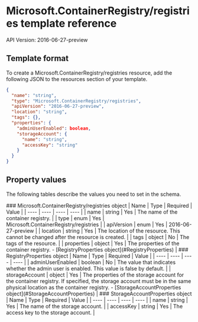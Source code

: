 # Microsoft.ContainerRegistry/registries template reference
API Version: 2016-06-27-preview
## Template format

To create a Microsoft.ContainerRegistry/registries resource, add the following JSON to the resources section of your template.

```json
{
  "name": "string",
  "type": "Microsoft.ContainerRegistry/registries",
  "apiVersion": "2016-06-27-preview",
  "location": "string",
  "tags": {},
  "properties": {
    "adminUserEnabled": boolean,
    "storageAccount": {
      "name": "string",
      "accessKey": "string"
    }
  }
}
```
## Property values

The following tables describe the values you need to set in the schema.

<a id="Microsoft.ContainerRegistry/registries" />
### Microsoft.ContainerRegistry/registries object
|  Name | Type | Required | Value |
|  ---- | ---- | ---- | ---- |
|  name | string | Yes | The name of the container registry. |
|  type | enum | Yes | Microsoft.ContainerRegistry/registries |
|  apiVersion | enum | Yes | 2016-06-27-preview |
|  location | string | Yes | The location of the resource. This cannot be changed after the resource is created. |
|  tags | object | No | The tags of the resource. |
|  properties | object | Yes | The properties of the container registry. - [RegistryProperties object](#RegistryProperties) |


<a id="RegistryProperties" />
### RegistryProperties object
|  Name | Type | Required | Value |
|  ---- | ---- | ---- | ---- |
|  adminUserEnabled | boolean | No | The value that indicates whether the admin user is enabled. This value is false by default. |
|  storageAccount | object | Yes | The properties of the storage account for the container registry. If specified, the storage account must be in the same physical location as the container registry. - [StorageAccountProperties object](#StorageAccountProperties) |


<a id="StorageAccountProperties" />
### StorageAccountProperties object
|  Name | Type | Required | Value |
|  ---- | ---- | ---- | ---- |
|  name | string | Yes | The name of the storage account. |
|  accessKey | string | Yes | The access key to the storage account. |

